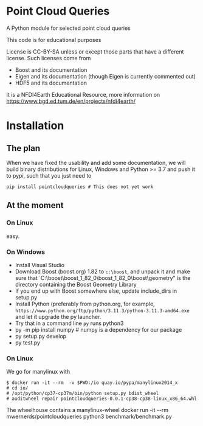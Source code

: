 # Point Cloud Queries
A Python module for selected point cloud queries

This code is for educational purposes

License is CC-BY-SA unless or except those parts that have a different license.
Such licenses come from

- Boost and its documentation
- Eigen and its documentation (though Eigen is currently commented out)
- HDF5 and its documentation

It is a NFDI4Earth Educational Resource, more information on https://www.bgd.ed.tum.de/en/projects/nfdi4earth/

# Installation

## The plan
When we have fixed the usability and add some documentation, we will build binary distributions for Linux,  Windows and Python >= 3.7 and push it to pypi,
such that you just need to
```
pip install pointcloudqueries # This does not yet work
```

## At the moment
### On Linux
easy.
### On Windows
- Install Visual Studio
- Download Boost (boost.org) 1.82 to `c:\boost`, and unpack it and make sure that `C:\boost\boost_1_82_0\boost_1_82_0\boost\geometry" is the directory containing the Boost Geometry Library
- If you end up with Boost somewhere else, update include_dirs in setup.py
- Install Python (preferably from python.org, for example, `https://www.python.org/ftp/python/3.11.3/python-3.11.3-amd64.exe` and let it upgrade the py launcher.
- Try that in a command line `py` runs python3
- py -m pip install numpy # numpy is a dependency for our package
- py setup.py develop
- py test.py

### On Linux
We go for manylinux with 
```
$ docker run -it --rm  -v $PWD:/io quay.io/pypa/manylinux2014_x
# cd io/
# /opt/python/cp37-cp37m/bin/python setup.py bdist_wheel
# auditwheel repair pointcloudqueries-0.0.1-cp38-cp38-linux_x86_64.whl
```
The wheelhouse contains a manylinux-wheel
docker run -it --rm mwernerds/pointcloudqueries python3 benchmark/benchmark.py
